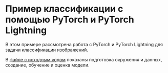 # Пример классификации с помощью PyTorch и PyTorch Lightning

В этом примере рассмотрена работа с PyTorch и PyTorch Lightning для задачи классификации изображений.

В [файле с исходным кодом](lightning-example.ipynb) показаны подготовка окружения и данных, создание, обучение и оценка модели. 
